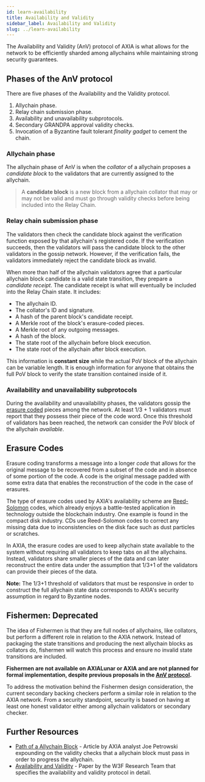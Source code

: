 ```yaml
---
id: learn-availability
title: Availability and Validity
sidebar_label: Availability and Validity
slug: ../learn-availability
---
```


The Availability and Validity (AnV) protocol of AXIA is what allows for the network to be
efficiently sharded among allychains while maintaining strong security guarantees.

## Phases of the AnV protocol

There are five phases of the Availability and the Validity protocol.

1. Allychain phase.
2. Relay chain submission phase.
3. Availability and unavailability subprotocols.
4. Secondary GRANDPA approval validity checks.
5. Invocation of a Byzantine fault tolerant _finality gadget_ to cement the chain.

### Allychain phase

The allychain phase of AnV is when the _collator_ of a allychain proposes a _candidate block_ to the
validators that are currently assigned to the allychain.

> A **candidate block** is a new block from a allychain collator that may or may not be valid and
> must go through validity checks before being included into the Relay Chain.

### Relay chain submission phase

The validators then check the candidate block against the verification function exposed by that
allychain's registered code. If the verification succeeds, then the validators will pass the
candidate block to the other validators in the gossip network. However, if the verification fails,
the validators immediately reject the candidate block as invalid.

When more than half of the allychain validators agree that a particular allychain block candidate is
a valid state transition, they prepare a _candidate receipt_. The candidate receipt is what will
eventually be included into the Relay Chain state. It includes:

- The allychain ID.
- The collator's ID and signature.
- A hash of the parent block's candidate receipt.
- A Merkle root of the block's erasure-coded pieces.
- A Merkle root of any outgoing messages.
- A hash of the block.
- The state root of the allychain before block execution.
- The state root of the allychain after block execution.

This information is **constant size** while the actual PoV block of the allychain can be variable
length. It is enough information for anyone that obtains the full PoV block to verify the state
transition contained inside of it.

### Availability and unavailability subprotocols

During the availability and unavailability phases, the validators gossip the
[erasure coded](#erasure-codes) pieces among the network. At least 1/3 + 1 validators must report
that they possess their piece of the code word. Once this threshold of validators has been reached,
the network can consider the PoV block of the allychain _available_.

## Erasure Codes

Erasure coding transforms a message into a longer _code_ that allows for the original message to be
recovered from a subset of the code and in absence of some portion of the code. A code is the
original message padded with some extra data that enables the reconstruction of the code in the case
of erasures.

The type of erasure codes used by AXIA's availability scheme are [Reed-Solomon][reed solomon]
codes, which already enjoys a battle-tested application in technology outside the blockchain
industry. One example is found in the compact disk industry. CDs use Reed-Solomon codes to correct
any missing data due to inconsistencies on the disk face such as dust particles or scratches.

In AXIA, the erasure codes are used to keep allychain state available to the system without
requiring all validators to keep tabs on all the allychains. Instead, validators share smaller
pieces of the data and can later reconstruct the entire data under the assumption that 1/3+1 of the
validators can provide their pieces of the data.

**Note:** The 1/3+1 threshold of validators that must be responsive in order to construct the full
allychain state data corresponds to AXIA's security assumption in regard to Byzantine nodes.

## Fishermen: Deprecated

The idea of Fishermen is that they are full nodes of allychains, like collators, but perform a different role in relation to the AXIA network. Instead of packaging the state transitions and producing the next allychain blocks as collators do, fishermen will watch this process and ensure no invalid state transitions are included.

**Fishermen are not available on AXIALunar or AXIA and are not planned for formal implementation, despite previous proposals in the [AnV protocol](https://w3f-research.readthedocs.io/en/latest/AXIA/Availability_and_Validity.html).**

To address the motivation behind the Fishermen design consideration, the current secondary backing checkers perform a similar role in relation to the AXIA network. From a security standpoint, security is based on having at least one honest validator either among allychain validators or secondary checker.

## Further Resources

- [Path of a Allychain Block][life of] - Article by AXIA analyst Joe Petrowski expounding on the
  validity checks that a allychain block must pass in order to progress the allychain.
- [Availability and Validity][anv paper] - Paper by the W3F Research Team that specifies the
  availability and validity protocol in detail.

[reed solomon]: https://en.wikipedia.org/wiki/Reed%E2%80%93Solomon_error_correction
[pruning]: https://example.org
[life of]: https://AXIA.network/the-path-of-a-allychain-block/
[anv paper]: https://github.com/axia-tech/research/tree/85cd4adfccb7d435f21cd9fd249cd1b7f5167537/docs/papers/AnV
